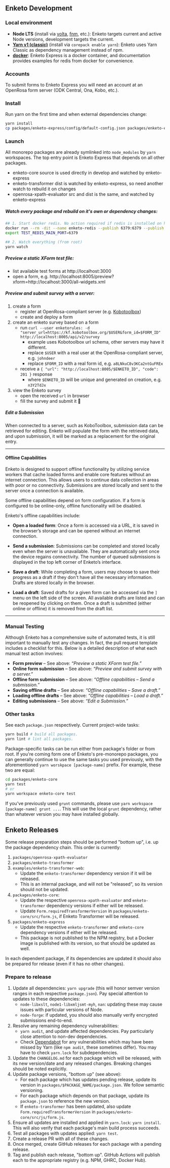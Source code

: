 ## Enketo Development

### Local environment

-   **Node LTS** (install via [volta](https://volta.sh/), [fnm](https://github.com/Schniz/fnm), etc.): Enketo targets current and active Node versions, development targets the current.
-   **[Yarn v1 (classic)](https://classic.yarnpkg.com/lang/en/)** (install via `corepack enable yarn`): Enketo uses Yarn Classic as dependency management instead of npm.
-   **[docker](https://docs.docker.com/engine/install/)**: Enketo Express is a docker container, and documentation provides examples for redis from docker for convenience.

### Accounts

To submit forms to Enketo Express you will need an account at an OpenRosa form server (ODK Central, Ona, Kobo, etc.).

### Install

Run yarn on the first time and when external dependencies change:

```sh
yarn install
cp packages/enketo-express/config/default-config.json packages/enketo-express/config/config.json
```

### Launch

All monorepo packages are already symlinked into `node_modules` by `yarn` workspaces.
The top entry point is Enketo Express that depends on all other packages.

-   enketo-core source is used directly in develop and watched by enketo-express
-   enketo-transformer dist is watched by enketo-express, so need another watch to rebuild it on changes
-   openrosa-xpath-evaluator src and dist is the same, and watched by enketo-express

##### Watch every package and rebuild on it's own or dependency changes:

```sh
## 1. Start docker redis. No action required if redis is installed on host.
docker run --rm -dit --name enketo-redis --publish 6379:6379 --publish 6380:6379 redis
export TEST_REDIS_MAIN_PORT=6379

## 2. Watch everything (from root)
yarn watch
```

##### Preview a static XForm test file:

-   list available test forms at http://localhost:3000
-   open a form, e.g. http://localhost:8005/preview?xform=http://localhost:3000/all-widgets.xml

##### Preview and submit survey with a server:

1. create a form
    - register at OpenRosa-compliant server (e.g. [Kobotoolbox](https://kf.kobotoolbox.org/))
    - create and deploy a form
2. create an enketo survey based on a form
    - run `curl --user enketorules: -d "server_url=https://kf.kobotoolbox.org/$USER&form_id=$FORM_ID" http://localhost:8005/api/v2/survey`
        - example uses Kobotoolbox url schema, other servers may have it different.
        - replace `$USER` with a real user at the OpenRosa-compliant server, e.g. `johndeer`
        - replace `$FORM_ID` with a real form id, e.g. `a8LNkuC8v3KCa2ntGuFREx`
    - receive a `{ "url": "http://localhost:8005/$ENKETO_ID", "code": 201 }` response
        - where `$ENKETO_ID` will be unique and generated on creation, e.g. `n3Y2TdJx`
3. view the Enketo survey
    - open the received `url` in browser
    - fill the survey and submit it 🎉


##### Edit a Submission

When connected to a server, such as KoboToolbox, submission data can be retrieved for editing. Enketo will populate the form with the retrieved data, and upon submission, it will be marked as a replacement for the original entry.

---

#### Offline Capabilities

Enketo is designed to support offline functionality by utilizing service workers that cache loaded forms and enable core features without an internet connection. This allows users to continue data collection in areas with poor or no connectivity. Submissions are stored locally and sent to the server once a connection is available.

Some offline capabilities depend on form configuration. If a form is configured to be online-only, offline functionality will be disabled.

Enketo's offline capabilities include:

- **Open a loaded form**: Once a form is accessed via a URL, it is saved in the browser’s storage and can be opened without an internet connection.

- **Send a submission**: Submissions can be completed and stored locally even when the server is unavailable. They are automatically sent once the device regains connectivity. The number of queued submissions is displayed in the top left corner of Enketo’s interface.

- **Save a draft**: While completing a form, users may choose to save their progress as a draft if they don't have all the necessary information. Drafts are stored locally in the browser.

- **Load a draft**: Saved drafts for a given form can be accessed via the `]` menu on the left side of the screen. All available drafts are listed and can be reopened by clicking on them. Once a draft is submitted (either online or offline) it is removed from the draft list.

---

### Manual Testing

Although Enketo has a comprehensive suite of automated tests, it is still important to manually test any changes. In fact, the pull request template includes a checklist for this. Below is a detailed description of what each manual test action involves:

- **Form preview** – See above: _“Preview a static XForm test file.”_
- **Online form submission** – See above: _“Preview and submit survey with a server.”_
- **Offline form submission** – See above: _“Offline capabilities – Send a submission.”_
- **Saving offline drafts** – See above: _“Offline capabilities – Save a draft.”_
- **Loading offline drafts** – See above: _“Offline capabilities – Load a draft.”_
- **Editing submissions** – See above: _“Edit a Submission.”_


### Other tasks

See each `package.json` respectively. Current project-wide tasks:

```sh
yarn build # build all packages.
yarn lint # lint all packages.
```

Package-specific tasks can be run either from package's folder or from root. If you're coming form one of Enketo's pre-monorepo packages, you can generally continue to use the same tasks you used previously, with the aforementioned `yarn worskpace [package-name]` prefix. For example, these two are equal:

```sh
cd packages/enketo-core
yarn test
# or
yarn workspace enketo-core test
```

If you've previously used `grunt` commands, please use `yarn workspace [package-name] grunt ...`. This will use the local `grunt` dependency, rather than whatever version you may have installed globally.

## Enketo Releases

Some release preparation steps should be performed "bottom up", i.e. up the package dependency chain. This order is currently:

1. `packages/openrosa-xpath-evaluator`
2. `packages/enketo-transformer`
3. `examples/enketo-transformer-web`:
    - Update the `enketo-transformer` dependency version if it will be released.
    - This is an internal package, and will not be "released", so its version should not be updated.
4. `packages/enketo-core`:
    - Update the respective `openrosa-xpath-evaluator` and `enketo-transformer` dependency versions if either will be released.
    - Update `Form.requiredTransformerVersion` in `packages/enketo-core/src/form.js`, if Enketo Transformer will be released.
5. `packages/enketo-express`
    - Update the respective `enketo-transformer` and `enketo-core` dependency versions if either will be released.
    - This package is not published to the NPM registry, but a Docker image is published with its version, so that should be updated as well.

In each dependent package, if its dependencies are updated it should also be prepared for release (even if it has no other changes).

### Prepare to release

1. Update all dependencies: `yarn upgrade` (this will honor semver version ranges in each respective `package.json`). Pay special attention to updates to these dependencies:
    - `node-libxslt`, `node1-libxmljsmt-myh`, `nan`: updating these may cause issues with particular versions of Node.
    - `node-forge`: if updated, you should also manually verify encrypted submissions end-to-end.
1. Resolve any remaining dependency vulnerabilities:
    - `yarn audit`, and update affected dependencies. Pay particularly close attention to non-dev dependencies.
    - Check [Dependabot](https://github.com/enketo/enketo/security/dependabot) for any vulnerabilities which may have been missed by Yarn (like `npm audit`, these sometimes differ). You may have to check `yarn.lock` for subdependencies.
1. Update the `CHANGELOG.md` for each package which will be released, with its new version/date and any released changes. Breaking changes should be noted explicitly.
1. Update package versions, "bottom up" (see above):
    - For each package which has updates pending release, update its version in `packages/$PACKAGE_NAME/package.json`. We follow semantic versioning.
    - For each package which depends on that package, update its `package.json` to reference the new version.
    - If `enketo-transformer` has been updated, also update `Form.requiredTransformerVersion` in `packages/enketo-core/src/js/form.js`.
1. Ensure all updates are installed and applied in `yarn.lock`: `yarn install`. This will also verify that each package's main build process succeeds.
1. Test all packages with updates applied: `yarn test`.
1. Create a release PR with all of these changes.
1. Once merged, create GitHub releases for each package with a pending release.
1. Tag and publish each release, "bottom up". GitHub Actions will publish each to the appropriate registry (e.g. NPM, GHRC, Docker Hub).
